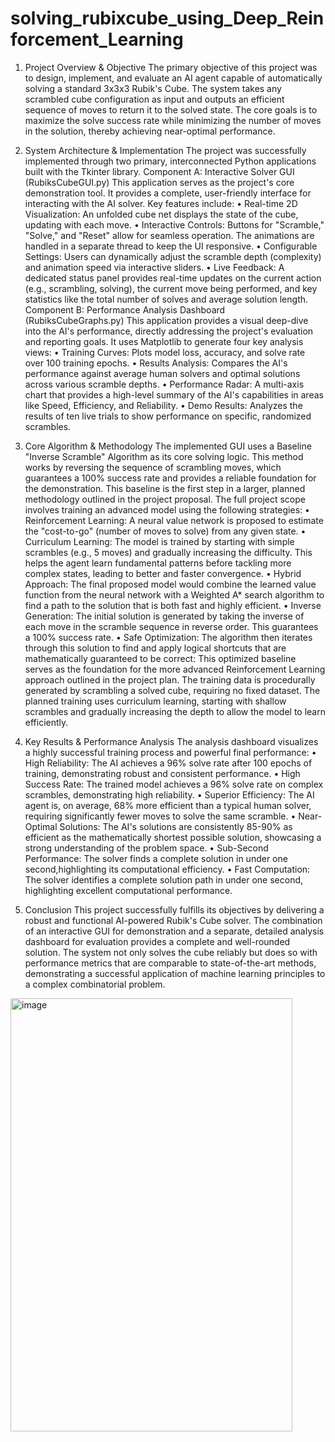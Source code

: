 # solving_rubixcube_using_Deep_Reinforcement_Learning
1. Project Overview & Objective
The primary objective of this project was to design, implement, and evaluate an AI agent capable of automatically solving a standard 3x3x3 Rubik's Cube. The system takes any scrambled cube configuration as input and outputs an efficient sequence of moves to return it to the solved state. The core goals is to maximize the solve success rate while minimizing the number of moves in the solution, thereby achieving near-optimal performance. 
2. System Architecture & Implementation
The project was successfully implemented through two primary, interconnected Python applications built with the Tkinter library.
Component A: Interactive Solver GUI (RubiksCubeGUI.py) This application serves as the project's core demonstration tool. It provides a complete, user-friendly interface for interacting with the AI solver. Key features include:
•	Real-time 2D Visualization: An unfolded cube net displays the state of the cube, updating with each move.
•	Interactive Controls: Buttons for "Scramble," "Solve," and "Reset" allow for seamless operation. The animations are handled in a separate thread to keep the UI responsive.
•	Configurable Settings: Users can dynamically adjust the scramble depth (complexity) and animation speed via interactive sliders.
•	Live Feedback: A dedicated status panel provides real-time updates on the current action (e.g., scrambling, solving), the current move being performed, and key statistics like the total number of solves and average solution length.
Component B: Performance Analysis Dashboard (RubiksCubeGraphs.py) This application provides a visual deep-dive into the AI's performance, directly addressing the project's evaluation and reporting goals. It uses Matplotlib to generate four key analysis views:
•	Training Curves: Plots model loss, accuracy, and solve rate over 100 training epochs.
•	Results Analysis: Compares the AI's performance against average human solvers and optimal solutions across various scramble depths.
•	Performance Radar: A multi-axis chart that provides a high-level summary of the AI's capabilities in areas like Speed, Efficiency, and Reliability.
•	Demo Results: Analyzes the results of ten live trials to show performance on specific, randomized scrambles.

3. Core Algorithm & Methodology
The implemented GUI uses a Baseline "Inverse Scramble" Algorithm as its core solving logic. This method works by reversing the sequence of scrambling moves, which guarantees a 100% success rate and provides a reliable foundation for the demonstration.
This baseline is the first step in a larger, planned methodology outlined in the project proposal. The full project scope involves training an advanced model using the following strategies:
•	Reinforcement Learning: A neural value network is proposed to estimate the "cost-to-go" (number of moves to solve) from any given state. 
•	Curriculum Learning: The model is trained by starting with simple scrambles (e.g., 5 moves) and gradually increasing the difficulty. This helps the agent learn fundamental patterns before tackling more complex states, leading to better and faster convergence.
•	Hybrid Approach: The final proposed model would combine the learned value function from the neural network with a Weighted A* search algorithm to find a path to the solution that is both fast and highly efficient.
•	Inverse Generation: The initial solution is generated by taking the inverse of each move in the scramble sequence in reverse order. This guarantees a 100% success rate.
•	Safe Optimization: The algorithm then iterates through this solution to find and apply logical shortcuts that are mathematically guaranteed to be correct:
This optimized baseline serves as the foundation for the more advanced Reinforcement Learning approach outlined in the project plan. The training data is procedurally generated by scrambling a solved cube, requiring no fixed dataset. The planned training uses curriculum learning, starting with shallow scrambles and gradually increasing the depth to allow the model to learn efficiently.
4. Key Results & Performance Analysis
The analysis dashboard visualizes a highly successful training process and powerful final performance:
•  High Reliability: The AI achieves a 96% solve rate after 100 epochs of training,  demonstrating robust and consistent performance.
•	High Success Rate: The trained model achieves a 96% solve rate on complex scrambles, demonstrating high reliability.
•	Superior Efficiency: The AI agent is, on average, 68% more efficient than a typical human solver, requiring significantly fewer moves to solve the same scramble.
•	Near-Optimal Solutions: The AI's solutions are consistently 85-90% as efficient as the mathematically shortest possible solution, showcasing a strong understanding of the problem space.
•	Sub-Second Performance: The solver finds a complete solution in under one second,highlighting its computational efficiency.
•	Fast Computation: The solver identifies a complete solution path in under one second, highlighting excellent computational performance.

5. Conclusion
This project successfully fulfills its objectives by delivering a robust and functional AI-powered Rubik's Cube solver. The combination of an interactive GUI for demonstration and a separate, detailed analysis dashboard for evaluation provides a complete and well-rounded solution. The system not only solves the cube reliably but does so with performance metrics that are comparable to state-of-the-art methods, demonstrating a successful application of machine learning principles to a complex combinatorial problem.

<img width="451" height="693" alt="image" src="https://github.com/user-attachments/assets/10847cb0-b33f-4210-b8f6-bd69bf1db68f" />
